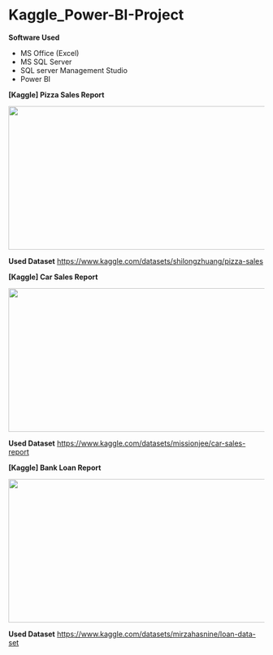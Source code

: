 # Kaggle_Power-BI-Project

**Software Used**
-	MS Office (Excel)
-	MS SQL Server
-	SQL server Management Studio
-	Power BI

**[Kaggle] Pizza Sales Report**

<img src="[Kaggle] Pizza Sales Report/PizzaSalesReport.gif" width="505" height="283"/>

**Used Dataset**
https://www.kaggle.com/datasets/shilongzhuang/pizza-sales

**[Kaggle] Car Sales Report**

<img src="[Kaggle] Car Sales Report/CarSalesReport.gif" width="505" height="283"/>

**Used Dataset**
https://www.kaggle.com/datasets/missionjee/car-sales-report

**[Kaggle] Bank Loan Report**

<img src="[Kaggle] Bank Loan Report/BankLoanReport.gif" width="505" height="283"/>

**Used Dataset**
https://www.kaggle.com/datasets/mirzahasnine/loan-data-set
